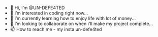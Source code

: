 - 👋 Hi, I’m @UN-DEFE4TED
- 👀 I’m interested in coding right now...
- 🌱 I’m currently learning how to enjoy life with lot of money...
- 💞️ I’m looking to collaborate on when i'll make my project complete...
- 📫 How to reach me - my insta un-defe4ted

<!---
UN-DEFE4TED/UN-DEFE4TED is a ✨ special ✨ repository because its `README.md` (this file) appears on your GitHub profile.
You can click the Preview link to take a look at your changes.
--->
